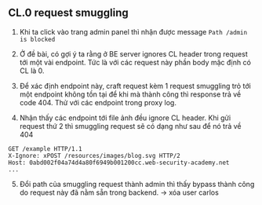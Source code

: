 ## CL.0 request smuggling

1. Khi ta click vào trang admin panel thì nhận được message ``Path /admin is blocked`` 

2. Ở đề bài, có gợi ý ta rằng ở BE server ignores CL header trong request tới một vài endpoint. Tức là với các request này phần body mặc định có CL là 0.

3. Để xác định endpoint này, craft request kèm 1 request smuggling trỏ tới một endpoint không tồn tại để khi mà thành công thì response trả về code 404. Thử với các endpoint trong proxy log. 



4. Nhận thấy các endpoint tới file ảnh đều ignore CL header. Khi gửi request thứ 2 thì smuggling request sẽ có dạng như sau để nó trả về 404
```
GET /example HTTP/1.1
X-Ignore: xPOST /resources/images/blog.svg HTTP/2
Host: 0abd002f04a74d4a80f6949b001200cc.web-security-academy.net
...
```

5. Đổi path của smuggling request thành admin thì thấy bypass thành công do request này đã nằm sẵn trong backend. -> xóa user carlos

